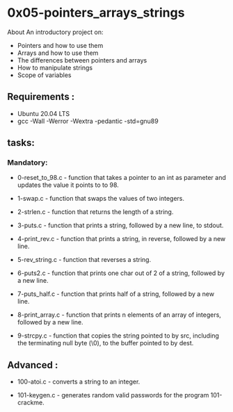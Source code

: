# 0x05-pointers_arrays_strings
About
An introductory project on:

- Pointers and how to use them
- Arrays and how to use them
- The differences between pointers and arrays
- How to manipulate strings
- Scope of variables

## Requirements :

- Ubuntu 20.04 LTS
- gcc -Wall -Werror -Wextra -pedantic -std=gnu89

## tasks:

### Mandatory:

- 0-reset_to_98.c - function that takes a pointer to an int as parameter and updates the value it points to to 98.

- 1-swap.c - function that swaps the values of two integers.

- 2-strlen.c - function that returns the length of a string.

- 3-puts.c - function that prints a string, followed by a new line, to stdout.

- 4-print_rev.c - function that prints a string, in reverse, followed by a new line.

- 5-rev_string.c - function that reverses a string.

- 6-puts2.c - function that prints one char out of 2 of a string, followed by a new line.

- 7-puts_half.c - function that prints half of a string, followed by a new line.

- 8-print_array.c - function that prints n elements of an array of integers, followed by a new line.

- 9-strcpy.c - function that copies the string pointed to by src, including the terminating null byte (\0), to the buffer pointed to by dest.

## Advanced :
- 100-atoi.c - converts a string to an integer.

- 101-keygen.c - generates random valid passwords for the program 101-crackme.
